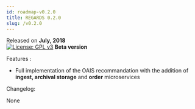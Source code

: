 ```yaml
---
id: roadmap-v0.2.0
title: REGARDS 0.2.0
slug: /v0.2.0
---
```


Released on **July, 2018**  
[![License: GPL v3](https://img.shields.io/badge/License-GPLv3-blue.svg)](https://www.gnu.org/licenses/gpl-3.0)
**Beta version**

Features :

   * Full implementation of the OAIS recommandation with the addition of **ingest, archival storage** and **order** microservices

Changelog:

None
